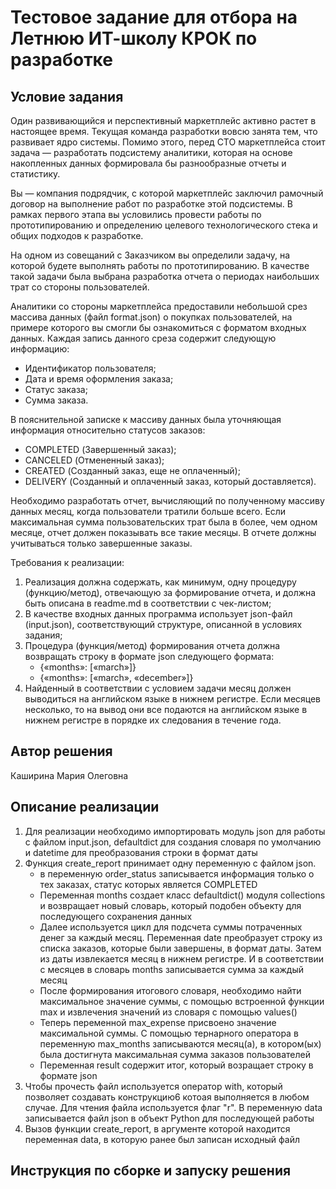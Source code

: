# Тестовое задание для отбора на Летнюю ИТ-школу КРОК по разработке

## Условие задания
Один развивающийся и перспективный маркетплейс активно растет в настоящее время. Текущая команда разработки вовсю занята тем, что развивает ядро системы. Помимо этого, перед CTO маркетплейса стоит задача — разработать подсистему аналитики, которая на основе накопленных данных формировала бы разнообразные отчеты и статистику.

Вы — компания подрядчик, с которой маркетплейс заключил рамочный договор на выполнение работ по разработке этой подсистемы. В рамках первого этапа вы условились провести работы по прототипированию и определению целевого технологического стека и общих подходов к разработке.

На одном из совещаний с Заказчиком вы определили задачу, на которой будете выполнять работы по прототипированию. В качестве такой задачи была выбрана разработка отчета о периодах наибольших трат со стороны пользователей.

Аналитики со стороны маркетплейса предоставили небольшой срез массива данных (файл format.json) о покупках пользователей, на примере которого вы смогли бы ознакомиться с форматом входных данных. Каждая запись данного среза содержит следующую информацию:
- Идентификатор пользователя;
- Дата и время оформления заказа;
- Статус заказа;
- Сумма заказа.

В пояснительной записке к массиву данных была уточняющая информация относительно статусов заказов:
- COMPLETED (Завершенный заказ);
- CANCELED (Отмененный заказ);
- CREATED (Созданный заказ, еще не оплаченный);
- DELIVERY (Созданный и оплаченный заказ, который доставляется).

Необходимо разработать отчет, вычисляющий по полученному массиву данных месяц, когда пользователи тратили больше всего. Если максимальная сумма пользовательских трат была в более, чем одном месяце, отчет должен показывать все такие месяцы. В отчете должны учитываться только завершенные заказы.

Требования к реализации:
1. Реализация должна содержать, как минимум, одну процедуру (функцию/метод), отвечающую за формирование отчета, и должна быть описана в readme.md в соответствии с чек-листом;
2. В качестве входных данных программа использует json-файл (input.json), соответствующий структуре, описанной в условиях задания;
3. Процедура (функция/метод) формирования отчета должна возвращать строку в формате json следующего формата:
   - {«months»: [«march»]} 
   - {«months»: [«march», «december»]}
4. Найденный в соответствии с условием задачи месяц должен выводиться на английском языке в нижнем регистре. Если месяцев несколько, то на вывод они все подаются на английском языке в нижнем регистре в порядке их следования в течение года.

## Автор решения
Каширина Мария Олеговна
## Описание реализации
1. Для реализации необходимо импортировать модуль json для работы с файлом input.json, defaultdict для создания словаря по умолчанию и datetime для преобразования строки в формат даты
2. Функция create_report принимает одну переменную с файлом json.
   - в переменную order_status записывается информация только о тех заказах, статус которых является COMPLETED
   - Переменная months создает класс defaultdict() модуля collections и возвращает новый словарь, который подобен объекту для последующего сохранения данных
   - Далее используется цикл для подсчета суммы потраченных денег за каждый месяц. Переменная date преобразует строку из списка заказов, которые были завершены, в формат даты. Затем из даты извлекается месяц в нижнем регистре. И в соответствии с месяцев в словарь months записывается сумма за каждый месяц
   - После формирования итогового словаря, необходимо найти максимальное значение суммы, с помощью встроенной функции max и извлечения значений из словаря с помощью values()
   - Теперь переменной max_expense присвоено значение максимальной суммы. С помощью тернарного оператора в переменную  max_months записываются месяц(а), в котором(ых) была достигнута максимальная сумма заказов пользователей
   - Переменная result содержит итог, который возращает строку в формате json
3. Чтобы прочесть файл используется оператор with, который позволяет создавать конструкцию6 котоая выполняется в любом случае. Для чтения файла используется флаг "r". В переменную data записывается файл json в объект Python для последующей работы
4. Вызов функции create_report, в аргументе которой находится переменная data, в которую ранее был записан исходный файл 

## Инструкция по сборке и запуску решения
